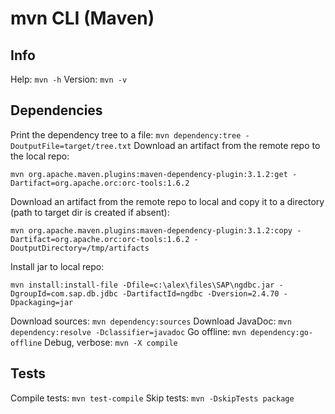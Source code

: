 # mvn CLI (Maven)

## Info
Help: `mvn -h`
Version: `mvn -v`

## Dependencies
Print the dependency tree to a file: `mvn dependency:tree -DoutputFile=target/tree.txt`
Download an artifact from the remote repo to the local repo:
```
mvn org.apache.maven.plugins:maven-dependency-plugin:3.1.2:get -Dartifact=org.apache.orc:orc-tools:1.6.2
```
Download an artifact from the remote repo to local and copy it to a directory (path to target dir is created if absent):
```
mvn org.apache.maven.plugins:maven-dependency-plugin:3.1.2:copy -Dartifact=org.apache.orc:orc-tools:1.6.2 -DoutputDirectory=/tmp/artifacts
```
Install jar to local repo:
```
mvn install:install-file -Dfile=c:\alex\files\SAP\ngdbc.jar -DgroupId=com.sap.db.jdbc -DartifactId=ngdbc -Dversion=2.4.70 -Dpackaging=jar
```
Download sources: `mvn dependency:sources`
Download JavaDoc: `mvn dependency:resolve -Dclassifier=javadoc`
Go offline: `mvn dependency:go-offline`
Debug, verbose: `mvn -X compile`

## Tests
Compile tests: `mvn test-compile`
Skip tests: `mvn -DskipTests package`
